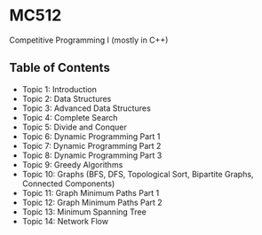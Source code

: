 # MC512
Competitive Programming I (mostly in C++)

## Table of Contents
+ Topic 1: Introduction
+ Topic 2: Data Structures
+ Topic 3: Advanced Data Structures
+ Topic 4: Complete Search
+ Topic 5: Divide and Conquer
+ Topic 6: Dynamic Programming Part 1
+ Topic 7: Dynamic Programming Part 2
+ Topic 8: Dynamic Programming Part 3
+ Topic 9: Greedy Algorithms
+ Topic 10: Graphs (BFS, DFS, Topological Sort, Bipartite Graphs, Connected Components)
+ Topic 11: Graph Minimum Paths Part 1
+ Topic 12: Graph Minimum Paths Part 2
+ Topic 13: Minimum Spanning Tree
+ Topic 14: Network Flow
